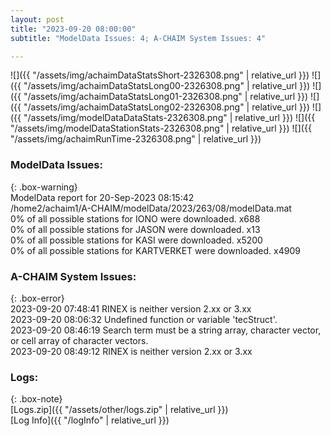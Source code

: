 ```yaml
---
layout: post
title: "2023-09-20 08:00:00"
subtitle: "ModelData Issues: 4; A-CHAIM System Issues: 4"

---
```


![]({{ "/assets/img/achaimDataStatsShort-2326308.png" | relative_url }})
![]({{ "/assets/img/achaimDataStatsLong00-2326308.png" | relative_url }})
![]({{ "/assets/img/achaimDataStatsLong01-2326308.png" | relative_url }})
![]({{ "/assets/img/achaimDataStatsLong02-2326308.png" | relative_url }})
![]({{ "/assets/img/modelDataDataStats-2326308.png" | relative_url }})
![]({{ "/assets/img/modelDataStationStats-2326308.png" | relative_url }})
![]({{ "/assets/img/achaimRunTime-2326308.png" | relative_url }})


### ModelData Issues:  
  
{: .box-warning}  
 ModelData report for 20-Sep-2023 08:15:42   
 /home2/achaim1/A-CHAIM/modelData/2023/263/08/modelData.mat   
 0% of all possible stations for IONO were downloaded. x688   
 0% of all possible stations for JASON were downloaded. x13   
 0% of all possible stations for KASI were downloaded. x5200   
 0% of all possible stations for KARTVERKET were downloaded. x4909   
  
### A-CHAIM System Issues:  
  
{: .box-error}  
2023-09-20 07:48:41 RINEX is neither version 2.xx or 3.xx  
2023-09-20 08:06:32 Undefined function or variable 'tecStruct'.  
2023-09-20 08:46:19 Search term must be a string array, character vector, or cell array of character vectors.  
2023-09-20 08:49:12 RINEX is neither version 2.xx or 3.xx  

### Logs:  
  
{: .box-note}  
[Logs.zip]({{ "/assets/other/logs.zip" | relative_url }})  
[Log Info]({{ "/logInfo" | relative_url }})  
